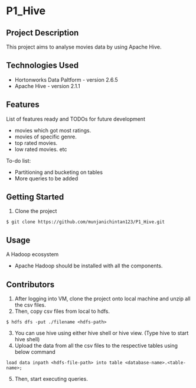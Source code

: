# P1_Hive

## Project Description

This project aims to analyse movies data by using Apache Hive.

## Technologies Used

* Hortonworks Data Paltform - version 2.6.5
* Apache Hive - version 2.1.1

## Features

List of features ready and TODOs for future development
* movies which got most ratings.
* movies of specific genre.
* top rated movies.
* low rated movies. etc

To-do list:
* Partitioning and bucketing on tables
* More queries to be added

## Getting Started
   
1. Clone the project
```
$ git clone https://github.com/munjanichintan123/P1_Hive.git
```

## Usage

A Hadoop ecosystem
  * Apache Hadoop should be installed with all the components.

## Contributors

1. After logging into VM, clone the project onto local machine and unzip all the csv files.
2. Then, copy csv files from local to hdfs.
```
$ hdfs dfs -put ./filename <hdfs-path>
```
3. You can use hive using either hive shell or hive view. (Type hive to start hive shell)
4. Upload the data from all the csv files to the respective tables using below command
```
load data inpath <hdfs-file-path> into table <database-name>.<table-name>;
```
5. Then, start executing queries.
